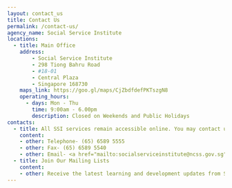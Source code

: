 ```yaml
---
layout: contact_us
title: Contact Us
permalink: /contact-us/
agency_name: Social Service Institute   
locations:
  - title: Main Office
    address:
        - Social Service Institute
        - 298 Tiong Bahru Road
        - #18-01
        - Central Plaza
        - Singapore 168730
    maps_link: https://goo.gl/maps/CjZbdfdefPKTszgN8
    operating_hours:
      - days: Mon - Thu
        time: 9:00am - 6.00pm
        description: Closed on Weekends and Public Holidays
contacts:
  - title: All SSI services remain accessible online. You may contact us via
    content:
    - other: Telephone- (65) 6589 5555
    - other: Fax- (65) 6589 5540
    - other: Email- <a href="mailto:socialserviceinstitute@ncss.gov.sg">socialserviceinstitute@ncss.gov.sg</a>
  - title: Join Our Mailing Lists
    content:
    - other: Receive the latest learning and development updates from SSI by signing up for our various mailing lists. <a href="https://www.ssi.gov.sg/about-us/mailing-list/">Sign up here!</a> 
---
```

